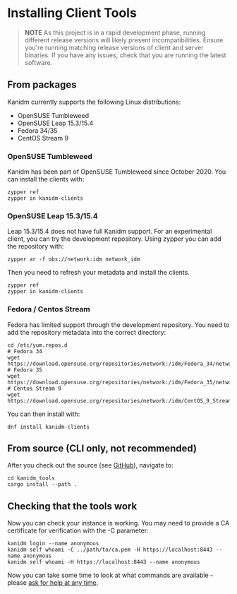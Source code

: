 # Installing Client Tools

> **NOTE** As this project is in a rapid development phase, running different 
release versions will likely present incompatibilities. Ensure you're running 
matching release versions of client and server binaries. If you have any issues, 
check that you are running the latest software.

## From packages

Kanidm currently supports the following Linux distributions:

 * OpenSUSE Tumbleweed
 * OpenSUSE Leap 15.3/15.4
 * Fedora 34/35
 * CentOS Stream 9

### OpenSUSE Tumbleweed

Kanidm has been part of OpenSUSE Tumbleweed since October 2020. You can install
the clients with:

    zypper ref
    zypper in kanidm-clients

### OpenSUSE Leap 15.3/15.4

Leap 15.3/15.4 does not have full Kanidm support. For an experimental client, you can
try the development repository. Using zypper you can add the repository with:

    zypper ar -f obs://network:idm network_idm

Then you need to refresh your metadata and install the clients.

    zypper ref
    zypper in kanidm-clients

### Fedora / Centos Stream

Fedora has limited support through the development repository. You need to add the repository 
metadata into the correct directory:

    cd /etc/yum.repos.d
    # Fedora 34
    wget https://download.opensuse.org/repositories/network:/idm/Fedora_34/network:idm.repo
    # Fedora 35
    wget https://download.opensuse.org/repositories/network:/idm/Fedora_35/network:idm.repo
    # Centos Stream 9
    wget https://download.opensuse.org/repositories/network:/idm/CentOS_9_Stream/network:idm.repo

You can then install with:

    dnf install kanidm-clients

## From source (CLI only, not recommended)

After you check out the source (see [GitHub](https://github.com/kanidm/kanidm)), navigate to:

    cd kanidm_tools
    cargo install --path .

## Checking that the tools work

Now you can check your instance is working. You may need to provide a CA certificate for verification
with the -C parameter:

    kanidm login --name anonymous
    kanidm self whoami -C ../path/to/ca.pem -H https://localhost:8443 --name anonymous
    kanidm self whoami -H https://localhost:8443 --name anonymous

Now you can take some time to look at what commands are available - please 
[ask for help at any time](https://github.com/kanidm/kanidm#getting-in-contact--questions).